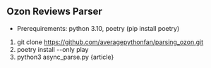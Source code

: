 ## Ozon Reviews Parser

 - Prerequirements: python 3.10, poetry (pip install poetry)

1. git clone https://github.com/averagepythonfan/parsing_ozon.git
2. poetry install --only play
3. python3 async_parse.py {article}
